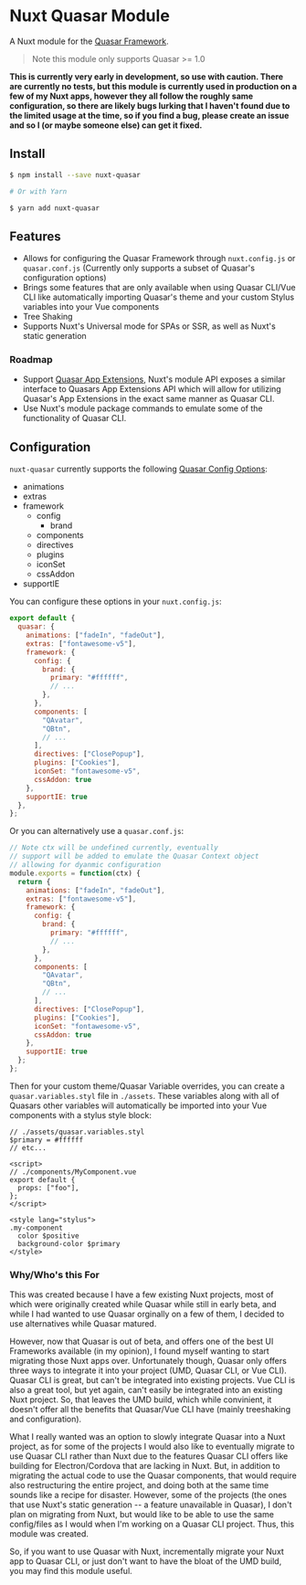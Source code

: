 # Nuxt Quasar Module

A Nuxt module for the [Quasar Framework](https://quasar.dev).

> Note this module only supports Quasar >= 1.0

**This is currently very early in development,
so use with caution. There are currently no tests, but this module
is currently used in production on a few of my Nuxt apps, however they
all follow the roughly same configuration, so there are likely bugs lurking
that I haven't found due to the limited usage at the time, so if you find a bug,
please create an issue and so I (or maybe someone else) can get it fixed.**

## Install

```bash
$ npm install --save nuxt-quasar

# Or with Yarn

$ yarn add nuxt-quasar
```

## Features

* Allows for configuring the Quasar Framework through `nuxt.config.js` or
  `quasar.conf.js` (Currently only supports a subset of Quasar's configuration options)
* Brings some features that are only available when using Quasar CLI/Vue CLI
  like automatically importing Quasar's theme and your custom Stylus variables into
  your Vue components
* Tree Shaking
* Supports Nuxt's Universal mode for SPAs or SSR, as well as Nuxt's static generation

### Roadmap

* Support [Quasar App Extensions](https://quasar.dev/app-extensions/introduction),
  Nuxt's module API exposes a similar interface to Quasars App Extensions API which
  will allow for utilizing Quasar's App Extensions in the exact same manner as
  Quasar CLI.
* Use Nuxt's module package commands to emulate some of the functionality
  of Quasar CLI.

## Configuration

`nuxt-quasar` currently supports the following [Quasar Config Options](https://quasar.dev/quasar-cli/quasar-conf-js):

* animations
* extras
* framework
  * config
    * brand
  * components
  * directives
  * plugins
  * iconSet
  * cssAddon
* supportIE

You can configure these options in your `nuxt.config.js`:

```js
export default {
  quasar: {
    animations: ["fadeIn", "fadeOut"],
    extras: ["fontawesome-v5"],
    framework: {
      config: {
        brand: {
          primary: "#ffffff",
          // ...
        },
      },
      components: [
        "QAvatar",
        "QBtn",
        // ...
      ],
      directives: ["ClosePopup"],
      plugins: ["Cookies"],
      iconSet: "fontawesome-v5",
      cssAddon: true
    },
    supportIE: true
  },
};
```

Or you can alternatively use a `quasar.conf.js`:

```js
// Note ctx will be undefined currently, eventually
// support will be added to emulate the Quasar Context object
// allowing for dyanmic configuration
module.exports = function(ctx) {
  return {
    animations: ["fadeIn", "fadeOut"],
    extras: ["fontawesome-v5"],
    framework: {
      config: {
        brand: {
          primary: "#ffffff",
          // ...
        },
      },
      components: [
        "QAvatar",
        "QBtn",
        // ...
      ],
      directives: ["ClosePopup"],
      plugins: ["Cookies"],
      iconSet: "fontawesome-v5",
      cssAddon: true
    },
    supportIE: true
  };
};
```

Then for your custom theme/Quasar Variable overrides, you can create a
`quasar.variables.styl` file in `./assets`. These variables along with
all of Quasars other variables will automatically be imported into your
Vue components with a stylus style block:

```stylus
// ./assets/quasar.variables.styl
$primary = #ffffff
// etc...
```

```vue
<script>
// ./components/MyComponent.vue
export default {
  props: ["foo"],
};
</script>

<style lang="stylus">
.my-component
  color $positive
  background-color $primary
</style>
```

### Why/Who's this For

This was created because I have a few existing Nuxt projects, most of which
were originally created while Quasar while still in early beta, and while
I had wanted to use Quasar orginally on a few of them, I decided to use
alternatives while Quasar matured.

However, now that Quasar is out of beta, and offers one of the best UI
Frameworks available (in my opinion), I found myself wanting to start migrating
those Nuxt apps over. Unfortunately though, Quasar only offers three ways to
integrate it into your project (UMD, Quasar CLI, or Vue CLI). Quasar CLI
is great, but can't be integrated into existing projects. Vue CLI is also
a great tool, but yet again, can't easily be integrated into an existing Nuxt project.
So, that leaves the UMD build, which while convinient, it doesn't offer all
the benefits that Quasar/Vue CLI have (mainly treeshaking and configuration).

What I really wanted was an option to slowly integrate Quasar into a Nuxt
project, as for some of the projects I would also like to eventually migrate
to use Quasar CLI rather than Nuxt due to the features Quasar CLI offers like
building for Electron/Cordova that are lacking in Nuxt. But, in addition to
migrating the actual code to use the Quasar components, that would require
also restructuring the entire project, and doing both at the same time sounds
like a recipe for disaster. However, some of the projects (the ones that use
Nuxt's static generation -- a feature unavailable in Quasar), I don't plan
on migrating from Nuxt, but would like to be able to use the same config/files
as I would when I'm working on a Quasar CLI project. Thus, this module was created.

So, if you want to use Quasar with Nuxt, incrementally migrate your Nuxt
app to Quasar CLI, or just don't want to have the bloat of the UMD build,
you may find this module useful.

